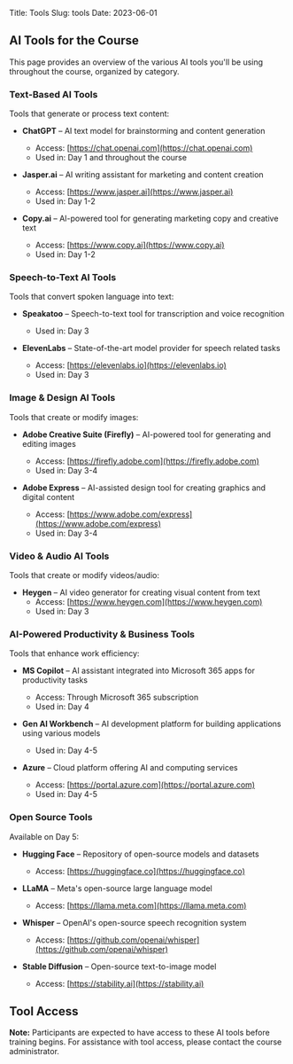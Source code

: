 Title: Tools
Slug: tools
Date: 2023-06-01

## AI Tools for the Course

This page provides an overview of the various AI tools you'll be using throughout the course, organized by category.

### Text-Based AI Tools

Tools that generate or process text content:

- **ChatGPT** – AI text model for brainstorming and content generation

  - Access: [https://chat.openai.com](https://chat.openai.com)
  - Used in: Day 1 and throughout the course

- **Jasper.ai** – AI writing assistant for marketing and content creation

  - Access: [https://www.jasper.ai](https://www.jasper.ai)
  - Used in: Day 1-2

- **Copy.ai** – AI-powered tool for generating marketing copy and creative text
  - Access: [https://www.copy.ai](https://www.copy.ai)
  - Used in: Day 1-2

### Speech-to-Text AI Tools

Tools that convert spoken language into text:

- **Speakatoo** – Speech-to-text tool for transcription and voice recognition

  - Used in: Day 3

- **ElevenLabs** – State-of-the-art model provider for speech related tasks
  - Access: [https://elevenlabs.io](https://elevenlabs.io)
  - Used in: Day 3

### Image & Design AI Tools

Tools that create or modify images:

- **Adobe Creative Suite (Firefly)** – AI-powered tool for generating and editing images

  - Access: [https://firefly.adobe.com](https://firefly.adobe.com)
  - Used in: Day 3-4

- **Adobe Express** – AI-assisted design tool for creating graphics and digital content
  - Access: [https://www.adobe.com/express](https://www.adobe.com/express)
  - Used in: Day 3-4

### Video & Audio AI Tools

Tools that create or modify videos/audio:

- **Heygen** – AI video generator for creating visual content from text
  - Access: [https://www.heygen.com](https://www.heygen.com)
  - Used in: Day 3

### AI-Powered Productivity & Business Tools

Tools that enhance work efficiency:

- **MS Copilot** – AI assistant integrated into Microsoft 365 apps for productivity tasks

  - Access: Through Microsoft 365 subscription
  - Used in: Day 4

- **Gen AI Workbench** – AI development platform for building applications using various models

  - Used in: Day 4-5

- **Azure** – Cloud platform offering AI and computing services
  - Access: [https://portal.azure.com](https://portal.azure.com)
  - Used in: Day 4-5

### Open Source Tools

Available on Day 5:

- **Hugging Face** – Repository of open-source models and datasets

  - Access: [https://huggingface.co](https://huggingface.co)

- **LLaMA** – Meta's open-source large language model

  - Access: [https://llama.meta.com](https://llama.meta.com)

- **Whisper** – OpenAI's open-source speech recognition system

  - Access: [https://github.com/openai/whisper](https://github.com/openai/whisper)

- **Stable Diffusion** – Open-source text-to-image model
  - Access: [https://stability.ai](https://stability.ai)

## Tool Access

**Note:** Participants are expected to have access to these AI tools before training begins. For assistance with tool access, please contact the course administrator.

